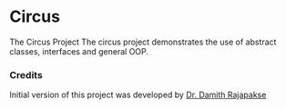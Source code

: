 # Circus
The Circus Project
The circus project demonstrates the use of abstract classes, interfaces and general OOP. 
### Credits

Initial version of this project was developed by [Dr. Damith Rajapakse](https://github.com/damithc)
